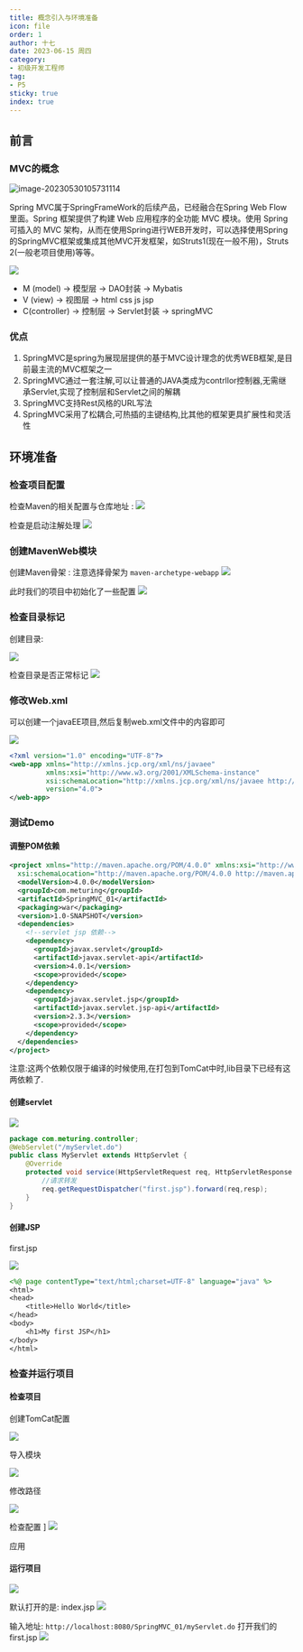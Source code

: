 ```yaml
---
title: 概念引入与环境准备
icon: file
order: 1
author: 十七
date: 2023-06-15 周四
category:
- 初级开发工程师
tag:
- P5
sticky: true
index: true
---
```



## 前言

### MVC的概念

![image-20230530105731114](./assets/image-20230530105731114.png)

Spring MVC属于SpringFrameWork的后续产品，已经融合在Spring Web Flow里面。Spring 框架提供了构建 Web 应用程序的全功能 MVC 模块。使用 Spring 可插入的 MVC 架构，从而在使用Spring进行WEB开发时，可以选择使用Spring的SpringMVC框架或集成其他MVC开发框架，如Struts1(现在一般不用)，Struts 2(一般老项目使用)等等。

![](./assets/image_5lPb_H-afR.png)

- M (model)    ->    模型层    ->    DAO封装    ->    Mybatis
- V (view)    ->    视图层    ->    html css  js  jsp 
- C(controller)    ->    控制层    ->    Servlet封装    ->    springMVC 

### 优点

1. SpringMVC是spring为展现层提供的基于MVC设计理念的优秀WEB框架,是目前最主流的MVC框架之一
2. SpringMVC通过一套注解,可以让普通的JAVA类成为contrllor控制器,无需继承Servlet,实现了控制层和Servlet之间的解耦
3. SpringMVC支持Rest风格的URL写法
4. SpringMVC采用了松耦合,可热插的主键结构,比其他的框架更具扩展性和灵活性

## 环境准备

### 检查项目配置

检查Maven的相关配置与仓库地址 : 
![](./assets/image-20230530110530172.png)

检查是启动注解处理
![](./assets/image-20230530110626332.png)

### 创建MavenWeb模块

创建Maven骨架 : 注意选择骨架为 `maven-archetype-webapp`
![](./assets/image-20230530111621915.png)

此时我们的项目中初始化了一些配置
![](./assets/image-20230530111628091.png)

### 检查目录标记

创建目录:

![](./assets/image-20230530111932145.png)

检查目录是否正常标记
![](./assets/image-20230530112009434.png)

### 修改Web.xml

可以创建一个javaEE项目,然后复制web.xml文件中的内容即可

![](./assets/image-20230530112104221.png)

```XML
<?xml version="1.0" encoding="UTF-8"?>
<web-app xmlns="http://xmlns.jcp.org/xml/ns/javaee"
         xmlns:xsi="http://www.w3.org/2001/XMLSchema-instance"
         xsi:schemaLocation="http://xmlns.jcp.org/xml/ns/javaee http://xmlns.jcp.org/xml/ns/javaee/web-app_4_0.xsd"
         version="4.0">
</web-app>
```

### 测试Demo

#### 调整POM依赖

```xml
<project xmlns="http://maven.apache.org/POM/4.0.0" xmlns:xsi="http://www.w3.org/2001/XMLSchema-instance"
  xsi:schemaLocation="http://maven.apache.org/POM/4.0.0 http://maven.apache.org/maven-v4_0_0.xsd">
  <modelVersion>4.0.0</modelVersion>
  <groupId>com.meturing</groupId>
  <artifactId>SpringMVC_01</artifactId>
  <packaging>war</packaging>
  <version>1.0-SNAPSHOT</version>
  <dependencies>
    <!--servlet jsp 依赖-->
    <dependency>
      <groupId>javax.servlet</groupId>
      <artifactId>javax.servlet-api</artifactId>
      <version>4.0.1</version>
      <scope>provided</scope>
    </dependency>
    <dependency>
      <groupId>javax.servlet.jsp</groupId>
      <artifactId>javax.servlet.jsp-api</artifactId>
      <version>2.3.3</version>
      <scope>provided</scope>
    </dependency>
  </dependencies>
</project>
```

注意:这两个依赖仅限于编译的时候使用,在打包到TomCat中时,lib目录下已经有这两依赖了.

#### 创建servlet

![](./assets/image-20230530113305922.png)

```Java
package com.meturing.controller;
@WebServlet("/myServlet.do")
public class MyServlet extends HttpServlet {
    @Override
    protected void service(HttpServletRequest req, HttpServletResponse resp) throws ServletException, IOException {
	    //请求转发
        req.getRequestDispatcher("first.jsp").forward(req,resp);
    }
}
```

#### 创建JSP

first.jsp

![](./assets/image-20230530113248836.png)

```JSP
<%@ page contentType="text/html;charset=UTF-8" language="java" %>
<html>
<head>
    <title>Hello World</title>
</head>
<body>
    <h1>My first JSP</h1>
</body>
</html>

```

### 检查并运行项目

#### 检查项目

创建TomCat配置

![](./assets/image-20230530113429175.png)

导入模块

![](./assets/image-20230530113515497.png)

修改路径

![](./assets/image-20230530113535583.png)

检查配置
]
![](./assets/image-20230530113604055.png)

应用

#### 运行项目

![](./assets/image-20230530113713353.png)

默认打开的是: index.jsp
![](./assets/image-20230530113734128.png)

输入地址: `http://localhost:8080/SpringMVC_01/myServlet.do` 打开我们的first.jsp
![](./assets/image-20230530113805709.png)
